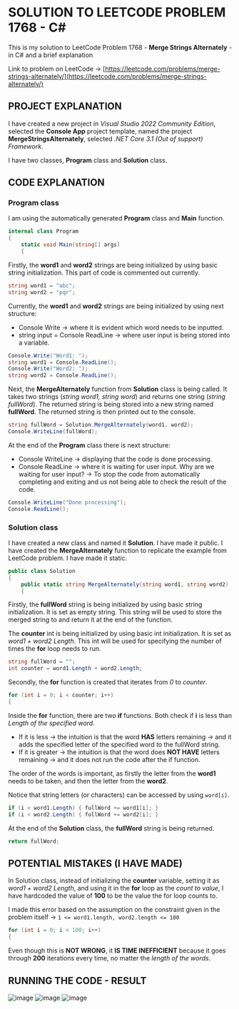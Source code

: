 # SOLUTION TO LEETCODE PROBLEM 1768 - C#

This is my solution to LeetCode Problem 1768 - **Merge Strings Alternately** - in C# and a brief explanation

Link to problem on LeetCode -> [https://leetcode.com/problems/merge-strings-alternately/](https://leetcode.com/problems/merge-strings-alternately/)

## PROJECT EXPLANATION

I have created a new project in _Visual Studio 2022 Community Edition_, selected the **Console App** project template, named the project **MergeStringsAlternately**, selected _.NET Core 3.1 (Out of support) Framework_.

I have two classes, **Program** class and **Solution** class.

## CODE EXPLANATION

### Program class 

I am using the automatically generated **Program** class and **Main** function.

```cs
internal class Program
{
    static void Main(string[] args)
    {
```

Firstly, the **word1** and **word2** strings are being initialized by using basic string initialization. This part of code is commented out currently.

```cs
string word1 = "abc";
string word2 = "pqr";
```

Currently, the **word1** and **word2** strings are being initialized by using next structure:

- Console Write -> where it is evident which word needs to be inputted.
- string input = Console ReadLine -> where user input is being stored into a variable.

```cs
Console.Write("Word1: ");
string word1 = Console.ReadLine();
Console.Write("Word2: ");
string word2 = Console.ReadLine();
```

Next, the **MergeAlternately** function from **Solution** class is being called. It takes two strings (_string word1, string word_) and returns one string (_string fullWord_). The returned string is being stored into a new string named **fullWord**.
The returned string is then printed out to the console.

```cs
string fullWord = Solution.MergeAlternately(word1, word2);
Console.WriteLine(fullWord);
```

At the end of the **Program** class there is next structure:

- Console WriteLine -> displaying that the code is done processing.
- Console ReadLine -> where it is waiting for user input. Why are we waiting for user input? -> To stop the code from automatically completing and exiting and us not being able to check the result of the code.

```cs
Console.WriteLine("Done processing");
Console.ReadLine();
```

### Solution class 

I have created a new class and named it **Solution**. I have made it public. I have created the **MergeAlternately** function to replicate the example from LeetCode problem. I have made it static.

```cs
public class Solution
{
    public static string MergeAlternately(string word1, string word2) 
    {
```

Firstly, the **fullWord** string is being initialized by using basic string initialization. It is set as empty string. This string will be used to store the merged string to and return it at the end of the function.

The **counter** int is being initialized by using basic int initialization. It is set as _word1 + word2 Length_. This int will be used for specifying the number of times the **for** loop needs to run.

```cs
string fullWord = "";
int counter = word1.Length + word2.Length;
```

Secondly, the **for** function is created that iterates from _0_ to _counter_.

```cs
for (int i = 0; i < counter; i++)
{
```

Inside the **for** function, there are two **if** functions. Both check if **i** is less than _Length of the specified word_.

- If it is less -> the intuition is that the word **HAS** letters remaining -> and it adds the specified letter of the specified word to the fullWord string.
- If it is greater -> the intuition is that the word does **NOT HAVE** letters remaining -> and it does not run the code after the if function.

The order of the words is important, as firstly the letter from the **word1** needs to be taken, and then the letter from the **word2**.

Notice that string letters (or characters) can be accessed by using ```word[i]```.

```cs
if (i < word1.Length) { fullWord += word1[i]; }
if (i < word2.Length) { fullWord += word2[i]; }
```

At the end of the **Solution** class, the **fullWord** string is being returned.

```cs
return fullWord;
```

## POTENTIAL MISTAKES (I HAVE MADE)

In Solution class, instead of initializing the **counter** variable, setting it as _word1 + word2 Length_, and using it in the **for** loop as the _count to value_, I have hardcoded the value of **100** to be the value the for loop counts to.

I made this error based on the assumption on the constraint given in the problem itself -> ```1 <= word1.length, word2.length <= 100```

```cs
for (int i = 0; i < 100; i++)
{
```

Even though this is **NOT WRONG**, it **IS TIME INEFFICIENT** because it goes through **200** iterations every time, no matter the _length of the words_.

## RUNNING THE CODE - RESULT

![image](https://github.com/jerkdavi/LeetCode-Problem-1768-Solution-CSharp/assets/75536158/481d33a4-bb2e-41b5-9f5b-4595a3b423ba) ![image](https://github.com/jerkdavi/LeetCode-Problem-1768-Solution-CSharp/assets/75536158/38bb35f7-6833-4ae4-81a8-70241c75ab2d) ![image](https://github.com/jerkdavi/LeetCode-Problem-1768-Solution-CSharp/assets/75536158/02ee0613-5050-4674-b712-31886ff8ee17) 

